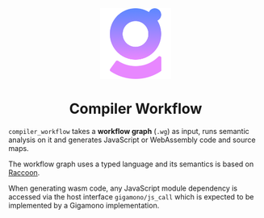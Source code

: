 <div align="center">
    <a href="#" target="_blank">
        <img src="https://raw.githubusercontent.com/appcypher/gigamono-assets/main/avatar-gigamono-boxed.png" alt="Gigamono Logo" width="140" height="140"></img>
    </a>
</div>

<h1 align="center">Compiler Workflow</h1>

`compiler_workflow` takes a **workflow graph** (`.wg`) as input, runs semantic analysis on it and generates JavaScript or WebAssembly code and source maps.

The workflow graph uses a typed language and its semantics is based on [Raccoon](https://github.com/appcypher/raccoon).

When generating wasm code, any JavaScript module dependency is accessed via the host interface `gigamono/js_call` which is expected to be implemented by a Gigamono implementation.
